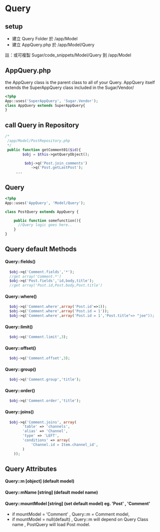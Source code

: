 # Query

## setup
* 建立 Query Folder 於 /app/Model
* 建立 AppQuery.php 於 /app/Model/Query

註：或可複製 Sugar/code_snippets/Model/Query 到 /app/Model

## AppQuery.php
the AppQuery class is the parent class to all of your Query. 
AppQuery itself extends the SuperAppQuery class included in the Sugar/Vendor/ 
```php
<?php
App::uses('SuperAppQuery', 'Sugar.Vendor');
class AppQuery extends SuperAppQuery{
}
```

## call Query in Repository 

```php
/*
 /app/Model/PostRepository.php
 */
 public function getComment01($id){
        $obj = $this->getQueryObject();

         $obj->q('Post.join_comments')
            ->q('Post.getLastPost');
     ...
```

## Query
```php
<?php
App::uses('AppQuery', 'Model/Query');

class PostQuery extends AppQuery {

    public function somefunction(){  
      //Query logic goes here..
    }
}
```

## Query default Methods
#### Query::fields()
```php
  $obj->q('Comment.fields','*');
  //get array('Comment.*')  
  $obj->q('Post.fields','id,body,title');
  //get array('Post.id,Post.body,Post.title')
```
#### Query::where()
```php
  $obj->q('Comment.where',array('Post.id'=>1));
  $obj->q('Comment.where',array('Post.id = 1'));
  $obj->q('Comment.where',array('Post.id = 1','Post.title"=> "joe"));
```
#### Query::limit()
```php
  $obj->q('Comment.limit',3);
```
#### Query::offset()
```php
  $obj->q('Comment.offset',3);
```
#### Query::group()
```php
  $obj->q('Comment.group','title');
```
#### Query::order()
```php
  $obj->q('Comment.order','title');
```
#### Query::joins()
```php
  $obj->q('Comment.joins', array(
        'table' => 'channels',
        'alias' => 'Channel',
        'type' => 'LEFT',
        'conditions' => array(
            'Channel.id = Item.channel_id',
        )
    ));
```

## Query Attributes
#### Query::m   [object] (default model)
#### Query::mName [string] (default model name)
#### Query::mountModel [string] (set default model) eg. 'Post' , 'Comment'
* if mountModel = 'Comment' , Query::m = Comment model,
* if mountModel =  null(default) , Query::m will depend on Query Class name , PostQuery will load Post model.





